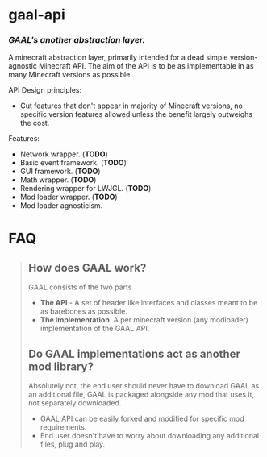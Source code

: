 # gaal-api
### _GAAL's another abstraction layer._
A minecraft abstraction layer, primarily intended for a dead simple version-agnostic Minecraft API. 
The aim of the API is to be as implementable in as many Minecraft versions as possible.

API Design principles:
* Cut features that don't appear in majority of Minecraft versions, no specific version features allowed unless the benefit largely outweighs the cost.

Features:
* Network wrapper. (**TODO**)
* Basic event framework. (**TODO**)
* GUI framework. (**TODO**)
* Math wrapper. (**TODO**)
* Rendering wrapper for LWJGL. (**TODO**)
* Mod loader wrapper. (**TODO**)
* Mod loader agnosticism.

# FAQ
> ## How does GAAL work?
> 
>  GAAL consists of the two parts
>* **The API** - A set of header like interfaces and classes meant to be as barebones as possible. 
> * **The Implementation**. A per minecraft version (any modloader) implementation of the GAAL API.
> ## Do GAAL implementations act as another mod library?
> Absolutely not, the end user should never have to download GAAL as an additional file, GAAL is packaged alongside any mod that uses it, not separately downloaded.
> * GAAL API can be easily forked and modified for specific mod requirements.  
> * End user doesn't have to worry about downloading any additional files, plug and play.
